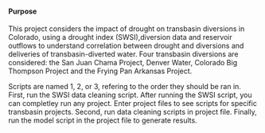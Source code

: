 #### Purpose ####
This project considers the impact of drought on transbasin diversions in Colorado, using a drought index (SWSI),diversion data and reservoir outflows to understand correlation between drought and diversions and deliveries of transbasin-diverted water.
Four transbasin diversions are considered: the San Juan Chama Project, Denver Water, Colorado Big Thompson Project and the Frying Pan Arkansas Project. 

Scripts are named 1, 2, or 3, refering to the order they should be ran in. 
First, run the SWSI data cleaning script. 
After running the SWSI script, you can completley run any project. Enter project files to see scripts for specific transbasin projects.
Second, run data cleaning scripts in project file. 
Finally, run the model script in the project file to generate results. 

